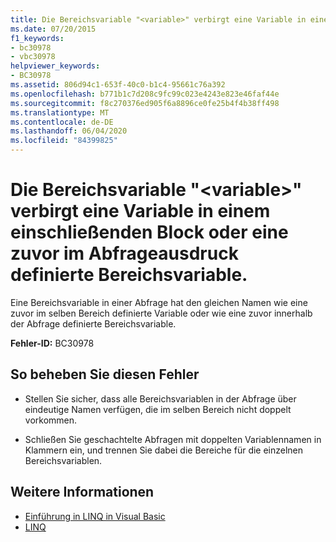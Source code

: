 ```yaml
---
title: Die Bereichsvariable "<variable>" verbirgt eine Variable in einem einschließenden Block oder eine zuvor im Abfrageausdruck definierte Bereichsvariable.
ms.date: 07/20/2015
f1_keywords:
- bc30978
- vbc30978
helpviewer_keywords:
- BC30978
ms.assetid: 806d94c1-653f-40c0-b1c4-95661c76a392
ms.openlocfilehash: b771b1c7d208c9fc99c023e4243e823e46faf44e
ms.sourcegitcommit: f8c270376ed905f6a8896ce0fe25b4f4b38ff498
ms.translationtype: MT
ms.contentlocale: de-DE
ms.lasthandoff: 06/04/2020
ms.locfileid: "84399825"
---
```

# <a name="range-variable-variable-hides-a-variable-in-an-enclosing-block-or-a-range-variable-previously-defined-in-the-query-expression"></a>Die Bereichsvariable "\<variable>" verbirgt eine Variable in einem einschließenden Block oder eine zuvor im Abfrageausdruck definierte Bereichsvariable.
Eine Bereichsvariable in einer Abfrage hat den gleichen Namen wie eine zuvor im selben Bereich definierte Variable oder wie eine zuvor innerhalb der Abfrage definierte Bereichsvariable.  
  
 **Fehler-ID:** BC30978  
  
## <a name="to-correct-this-error"></a>So beheben Sie diesen Fehler  
  
- Stellen Sie sicher, dass alle Bereichsvariablen in der Abfrage über eindeutige Namen verfügen, die im selben Bereich nicht doppelt vorkommen.  
  
- Schließen Sie geschachtelte Abfragen mit doppelten Variablennamen in Klammern ein, und trennen Sie dabei die Bereiche für die einzelnen Bereichsvariablen.  
  
## <a name="see-also"></a>Weitere Informationen

- [Einführung in LINQ in Visual Basic](../programming-guide/language-features/linq/introduction-to-linq.md)
- [LINQ](../programming-guide/language-features/linq/index.md)
